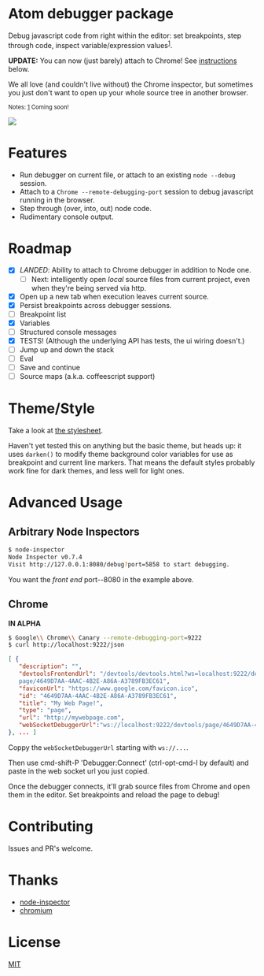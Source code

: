 # Atom debugger package

Debug javascript code from right within the editor: set breakpoints, step through code,
inspect variable/expression values<sup><a id="ref1" href="#note1">1</a></sup>.

**UPDATE:** You can now (just barely) attach to Chrome!  See [instructions](#Chrome) below.

We all love (and couldn't live without) the Chrome inspector, but sometimes you just don't want
to open up your whole source tree in another browser.

<small>
Notes:
<a id="note1" href="#ref1">1</a></sup> Coming soon!
</small>

![](https://raw.githubusercontent.com/anandthakker/atom-node-debug/master/screenshot.gif)

# Features
- Run debugger on current file, or attach to an existing `node --debug` session.
- Attach to a `Chrome --remote-debugging-port` session to debug javascript running
  in the browser.
- Step through (over, into, out) node code.
- Rudimentary console output.

# Roadmap

- [x] *LANDED*: Ability to attach to Chrome debugger in addition to Node one.
  - [ ] Next: intelligently open *local* source files from current project, even
        when they're being served via http.
- [x] Open up a new tab when execution leaves current source.
- [x] Persist breakpoints across debugger sessions.
- [ ] Breakpoint list
- [x] Variables
- [ ] Structured console messages
- [x] TESTS! (Although the underlying API has tests, the ui wiring doesn't.)
- [ ] Jump up and down the stack
- [ ] Eval
- [ ] Save and continue
- [ ] Source maps (a.k.a. coffeescript support)

# Theme/Style

Take a look at [the stylesheet](/stylesheets/atom-node-debug.less).

Haven't yet tested this on anything but the basic
theme, but heads up: it uses `darken()` to modify
theme background color variables for use as breakpoint
and current line markers.  That means the default styles
probably work fine for dark themes, and less well for
light ones.

# Advanced Usage

## Arbitrary Node Inspectors

```bash
$ node-inspector
Node Inspector v0.7.4
Visit http://127.0.0.1:8080/debug?port=5858 to start debugging.
```

You want the *front end* port--8080 in the example above.


## Chrome
**IN ALPHA**

```bash
$ Google\\ Chrome\\ Canary --remote-debugging-port=9222
$ curl http://localhost:9222/json
```
```json
[ {
   "description": "",
   "devtoolsFrontendUrl": "/devtools/devtools.html?ws=localhost:9222/devtools/
   page/4649D7AA-4AAC-4B2E-A86A-A3789FB3EC61",
   "faviconUrl": "https://www.google.com/favicon.ico",
   "id": "4649D7AA-4AAC-4B2E-A86A-A3789FB3EC61",
   "title": "My Web Page!",
   "type": "page",
   "url": "http://mywebpage.com",
   "webSocketDebuggerUrl":"ws://localhost:9222/devtools/page/4649D7AA-4AAC-4B2E-A86A-A3789FB3EC61"
}, ... ]
```

Coppy the `webSocketDebuggerUrl` starting with `ws://...`.

Then use cmd-shift-P 'Debugger:Connect' (ctrl-opt-cmd-I by default) and paste in
the web socket url you just copied.

Once the debugger connects, it'll grab source files from Chrome and open them in
the editor.  Set breakpoints and reload the page to debug!


# Contributing

Issues and PR's welcome.

# Thanks

- [node-inspector][1]
- [chromium][2]

# License

[MIT][3]


[1]:https://github.com/node-inspector/node-inspector
[2]:http://chromium.org
[3]:https://github.com/anandthakker/atom-node-debug/blob/master/LICENSE.md
